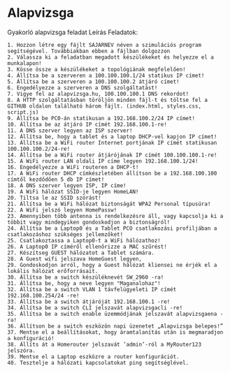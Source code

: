 # Alapvizsga
Gyakorló alapvizsga feladat
Leírás
Feladatok:

    1. Hozzon létre egy fájlt SAJARNEV néven a szimulációs program segítségével. Továbbiakban ebben a fájlban dolgozzon
    2. Válassza ki a feladatban megadott készülékeket és helyezze el a munkalapon!
    3. Kösse össze a készülékeket a topológiának megfelelően!
    4. Állítsa be a szerveren a 100.100.100.1/24 statikus IP címet!
    5. Állítsa be a szerveren a 100.100.100.2 átjáró címet!
    6. Engedélyezze a szerveren a DNS szolgáltatást!
    7. Vigye fel az alapvizsga.hu, 100.100.100.1 DNS rekordot!
    8. A HTTP szolgáltatásban töröljön minden fájl-t és töltse fel a GITHUB oldalon található három fájlt. (index.html, styles.css, script.js)
    9. Állítsa be PC0-án statikusan a 192.168.100.2/24 IP címet!
    10. Állítsa be az átjáró IP címét 192.168.100.1-re!
    11. A DNS szerver legyen az ISP szerver!
    12. Állítsa be, hogy a tablet és a laptop DHCP-vel kapjon IP címet!
    13. Állítsa be a WiFi router Internet portjának IP címét statikusan 100.100.100.2/24-re!
    14. Állítsa be a WiFi router átjárójának IP címét 100.100.100.1-re!
    15. A WiFi router LAN oldali IP címe legyen 192.168.100.1/24!
    16. Engedélyezze a WiFi routeren a DHCP-t!
    17. A WiFi router DHCP címkészletében állítson be a 192.168.100.100 címtől kezdődően 5 db IP címet!
    18. A DNS szerver legyen ISP, IP címe!
    19. A WiFi hálózat SSID-je legyen HomeLAN!
    20. Tiltsa le az SSID szórást!
    21. Állítsa be a WiFi hálózat biztonságát WPA2 Personal típusúra!
    22. A WiFi jelszó legyen HomePassw!
    23. Amennyiben több antenna is rendelkezésre áll, vagy kapcsolja ki a többit vagy mindegyiken gondoskodjon a biztonságról!
    24. Állítsa be a Laptop0 és a Tablet PCO csatlakozási profiljában a csatlakozáshoz szükséges jellemzőket!
    25. Csatlakoztassa a Laptop0-t a WiFi hálózathoz!
    26. A Laptop0 IP címéről ellenőrizze a MAC szűrést!
    27. Készítseg GUEST hálózatot a Tablet számára.
    28. A Guest wifi jelszava HomeGuest legyen,
    29. Gondoskodjon arról, hogy a Guest hálózat kliensei ne érjék el a lokális hálózat erőforrásait.
    30. Állítsa be a switch készüléknevét SW_2960 -ra!
    31. Állítsa be, hogy a neve legyen "Maganalohaz"!
    32. Állítsa be a switch VLAN 1 távfelügyeleti IP címét 192.168.100.254/24 -re!
    33. Állítsa be a switch átjáróját 192.168.100.1 -re!
    34. Állítsa be a switch CLI jelszavát alapvizsgacli -re!
    35. Állítsa be a switch enable üzemmódjának jelszavát alapvizsgaena -ra!
    36. Állítson be a switch eszközön napi üzenetet „Alapvizsga belepes!”
    37. Mentse el a beállításokat, hogy áramtalanítás után is megmaradjon a konfiguráció!
    38. Állíts át a Homerouter jelszavát ’admin’-ról a MyRouter123 jelszóra.
    39. Mentse el a Laptop eszközre a router konfigurációt.
    40. Tesztelje a hálózati kapcsolatokat ping segítséglével.
